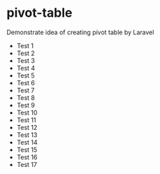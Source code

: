 # pivot-table
Demonstrate idea of creating pivot table by Laravel
 - Test 1
 - Test 2
 - Test 3
 - Test 4
 - Test 5
 - Test 6
 - Test 7
 - Test 8
 - Test 9
 - Test 10
 - Test 11
 - Test 12
 - Test 13
 - Test 14
 - Test 15
 - Test 16
 - Test 17
